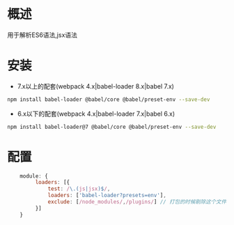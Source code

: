 # 概述
用于解析ES6语法,jsx语法

# 安装
- 7.x以上的配套(webpack 4.x|babel-loader 8.x|babel 7.x)
``` bash
npm install babel-loader @babel/core @babel/preset-env --save-dev
```
- 6.x以下的配套(webpack 4.x|babel-loader 7.x|babel 6.x)
``` bash
npm install babel-loader@7 @babel/core @babel/preset-env --save-dev
```

# 配置
``` javascript
    module: {
         loaders: [{
             test: /\.(js|jsx)$/,
             loaders: ['babel-loader?presets=env'],
             exclude: [/node_modules/,/plugins/] // 打包的时候剔除这个文件夹下面的内容
         }]
    }
```    